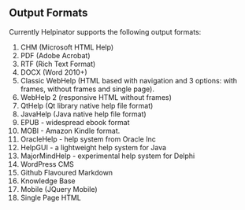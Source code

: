 ## Output Formats

Currently Helpinator supports the following output formats:


1. CHM (Microsoft HTML Help)
2. PDF (Adobe Acrobat)
3. RTF (Rich Text Format)
4. DOCX (Word 2010+)
5. Classic WebHelp (HTML based with navigation and 3 options: with frames, without frames and single page).
6. WebHelp 2 (responsive HTML without frames)
7. QtHelp (Qt library native help file format)
8. JavaHelp (Java native help file format)
9. EPUB - widespread ebook format
10. MOBI - Amazon Kindle format.
11. OracleHelp - help system from Oracle Inc
12. HelpGUI - a lightweight help system for Java
13. MajorMindHelp - experimental help system for Delphi
14. WordPress CMS
15. Github Flavoured Markdown
16. Knowledge Base
17. Mobile (JQuery Mobile)
18. Single Page HTML
